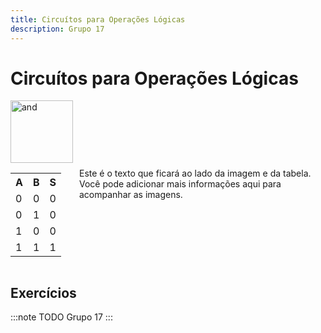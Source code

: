 ```yaml
---
title: Circuítos para Operações Lógicas
description: Grupo 17
---
```


# Circuítos para Operações Lógicas

<div style="display: flex; align-items: center;">
    <div style="display: flex; flex-direction: column; align-items: center; margin-right: 10px;">
        <img src="https://github.com/user-attachments/assets/61362703-a2e5-4e71-b87b-4756670b1ce8" alt="and" style="width: 100px;"/>
        <table>
            <tr><th>A</th><th>B</th><th>S</th></tr>
            <tr><td>0</td><td>0</td><td>0</td></tr>
            <tr><td>0</td><td>1</td><td>0</td></tr>
            <tr><td>1</td><td>0</td><td>0</td></tr>
            <tr><td>1</td><td>1</td><td>1</td></tr>
        </table>
    </div>
    <p>Este é o texto que ficará ao lado da imagem e da tabela. Você pode adicionar mais informações aqui para acompanhar as imagens.</p>
</div>

## Exercícios

:::note TODO
Grupo 17
:::
